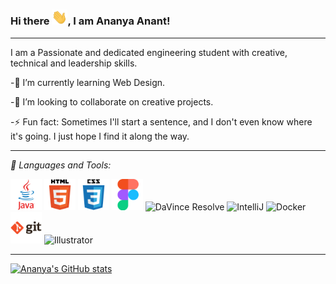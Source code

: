 

### Hi there <img src="https://raw.githubusercontent.com/ptprashanttripathi/ptprashanttripathi/master/hi.gif" width="25px">, I am Ananya Anant!

***

I am a Passionate and dedicated engineering student with creative, technical and leadership skills.

-🌱 I’m currently learning Web Design.

-👯 I’m looking to collaborate on creative projects.

-⚡ Fun fact: Sometimes I'll start a sentence, and I don't even know where it's going. I just hope I find it along the way.

***

*🧰 Languages and Tools:*

<img src="https://github.com/devicons/devicon/blob/master/icons/java/java-original-wordmark.svg" height="50px" width="50px" alt="Java">  <img src="https://github.com/devicons/devicon/blob/master/icons/html5/html5-original-wordmark.svg" height="50px" width="50px" alt="HTML 5">  <img src="https://github.com/devicons/devicon/blob/master/icons/css3/css3-original-wordmark.svg" height="50px" width="50px" alt="CSS 3"> <img src="https://github.com/devicons/devicon/blob/master/icons/figma/figma-original.svg" height="50px" width="50px" alt="Figma"> <img src="https://upload.wikimedia.org/wikipedia/commons/thumb/9/90/DaVinci_Resolve_17_logo.svg/1200px-DaVinci_Resolve_17_logo.svg.png" height="50px" width="50px" alt="DaVince Resolve">  <img src="https://upload.wikimedia.org/wikipedia/commons/thumb/9/9c/IntelliJ_IDEA_Icon.svg/1200px-IntelliJ_IDEA_Icon.svg.png" height="50px" width="50px" alt="IntelliJ"> <img src="https://ms-azuretools.gallerycdn.vsassets.io/extensions/ms-azuretools/vscode-docker/1.16.1/1630589095217/Microsoft.VisualStudio.Services.Icons.Default" height="50px" width="50px" alt="Docker">  <img src="https://github.com/devicons/devicon/blob/master/icons/git/git-original-wordmark.svg" height="50px" width="50px" alt="Git"> <img src="https://img.icons8.com/color/48/000000/adobe-illustrator--v1.png" height="50px" width="50px" alt="Illustrator">

***

[![Ananya's GitHub stats](https://github-readme-stats.vercel.app/api?username=ananyaanant1902&show_icons=true&theme=radical&repo=github-readme-stats)](https://github.com/ananyaanant1902/github-readme-stats)
